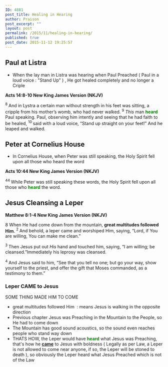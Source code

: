 ```yaml
---
ID: 4881
post_title: Healing in Hearing
author: Praison
post_excerpt: ""
layout: post
permalink: /2015/11/healing-in-hearing/
published: true
post_date: 2015-11-12 19:25:57
---
```

<h2><strong>Paul at Listra</strong></h2>
<ul>
	<li>When the lay man in Listra was hearing when Paul Preached ( Paul in a loud voice : "Stand Up" ) , He got healed completely and no longer a Criple</li>
</ul>
<strong><span class="passage-display-bcv">Acts 14:8-10
</span><span class="passage-display-version">New King James Version (NKJV)</span></strong>

<span class="text Acts-14-8"><sup class="versenum">8 </sup>And in Lystra a certain man without strength in his feet was sitting, a cripple from his mother’s womb, who had never walked. </span><span id="en-NKJV-27424" class="text Acts-14-9"><sup class="versenum">9 </sup><i>This</i> man <span style="color: #008000;"><strong>heard</strong> </span>Paul speaking. Paul, observing him intently and seeing that he had faith to be healed, </span><span id="en-NKJV-27425" class="text Acts-14-10"><sup class="versenum">10 </sup>said with a loud voice, “Stand up straight on your feet!” And he leaped and walked.</span>
<h2><strong>Peter at Cornelius House</strong></h2>
<ul>
	<li>In Cornelius House, when Peter was still speaking, the Holy Spirit fell upon all those who heard the word</li>
</ul>
<strong><span class="passage-display-bcv">Acts 10:44
</span><span class="passage-display-version">New King James Version (NKJV)</span></strong>

<span class="text Acts-10-44"><sup class="versenum">44 </sup>While Peter was still speaking these words, the Holy Spirit fell upon all those who <span style="color: #008000;"><strong>heard</strong> </span>the word.</span>
<h2><strong>Jesus Cleansing a Leper</strong></h2>
<p class="passage-display"><strong><span class="passage-display-bcv">Matthew 8:1-4
</span><span class="passage-display-version">New King James Version (NKJV)</span></strong></p>
<p class="chapter-1"><span class="text Matt-8-1"><span class="chapternum">8 </span>When He had come down from the mountain, <strong>great multitudes followed Him</strong>. </span><span id="en-NKJV-23348" class="text Matt-8-2"><sup class="versenum">2 </sup>And behold, a leper came and worshiped Him, saying, “Lord, if You are willing, You can make me clean.”</span></p>
<span id="en-NKJV-23349" class="text Matt-8-3"><sup class="versenum">3 </sup>Then Jesus put out <i>His</i> hand and touched him, saying, <span class="woj">“I am willing; be cleansed.”</span>Immediately his leprosy was cleansed.</span>

<span id="en-NKJV-23350" class="text Matt-8-4"><sup class="versenum">4 </sup>And Jesus said to him, <span class="woj">“See that you tell no one; but go your way, show yourself to the priest, and offer the gift that Moses commanded, as a testimony to them.”</span></span>
<h3><strong>Leper CAME to Jesus</strong></h3>
SOME THING MADE HIM TO COME
<ul>
	<li>great multitudes followed Him  : means Jesus is walking in the opposite direction</li>
	<li>Previous chapter Jesus was Preaching in the Mountain to the People, so He had to come down</li>
	<li>The Mountain has good sound acoustics, so the sound even reaches people who stand way down</li>
	<li>THATS HOW, the Leper would have <span style="color: #008000;"><strong>heard</strong></span> what Jesus was Preaching, that's how he <span style="text-decoration: underline;"><strong>came</strong></span> to Jesus with boldness ( Legally as per Law, a Leper is not allowed to come near anyone, if so, the Leper will be stoned to death ), so obviously the Leper heard what Jesus Preached which is not of the Law</li>
</ul>